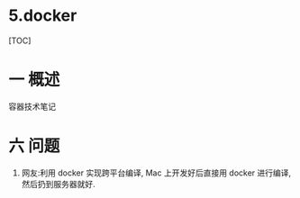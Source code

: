 # 5.docker
[TOC]
# 一 概述
容器技术笔记

# 六 问题
1. 网友:利用 docker 实现跨平台编译, Mac 上开发好后直接用 docker 进行编译, 然后扔到服务器就好.